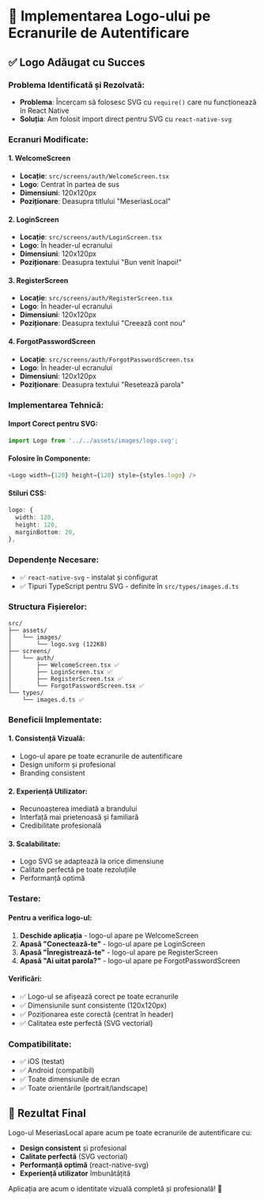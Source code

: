 # 🎨 Implementarea Logo-ului pe Ecranurile de Autentificare

## ✅ **Logo Adăugat cu Succes**

### **Problema Identificată și Rezolvată:**
- **Problema**: Încercam să folosesc SVG cu `require()` care nu funcționează în React Native
- **Soluția**: Am folosit import direct pentru SVG cu `react-native-svg`

### **Ecranuri Modificate:**

#### **1. WelcomeScreen**
- **Locație**: `src/screens/auth/WelcomeScreen.tsx`
- **Logo**: Centrat în partea de sus
- **Dimensiuni**: 120x120px
- **Poziționare**: Deasupra titlului "MeseriasLocal"

#### **2. LoginScreen**
- **Locație**: `src/screens/auth/LoginScreen.tsx`
- **Logo**: În header-ul ecranului
- **Dimensiuni**: 120x120px
- **Poziționare**: Deasupra textului "Bun venit înapoi!"

#### **3. RegisterScreen**
- **Locație**: `src/screens/auth/RegisterScreen.tsx`
- **Logo**: În header-ul ecranului
- **Dimensiuni**: 120x120px
- **Poziționare**: Deasupra textului "Creează cont nou"

#### **4. ForgotPasswordScreen**
- **Locație**: `src/screens/auth/ForgotPasswordScreen.tsx`
- **Logo**: În header-ul ecranului
- **Dimensiuni**: 120x120px
- **Poziționare**: Deasupra textului "Resetează parola"

### **Implementarea Tehnică:**

#### **Import Corect pentru SVG:**
```typescript
import Logo from '../../assets/images/logo.svg';
```

#### **Folosire în Componente:**
```typescript
<Logo width={120} height={120} style={styles.logo} />
```

#### **Stiluri CSS:**
```typescript
logo: {
  width: 120,
  height: 120,
  marginBottom: 20,
},
```

### **Dependențe Necesare:**
- ✅ `react-native-svg` - instalat și configurat
- ✅ Tipuri TypeScript pentru SVG - definite în `src/types/images.d.ts`

### **Structura Fișierelor:**
```
src/
├── assets/
│   └── images/
│       └── logo.svg (122KB)
├── screens/
│   └── auth/
│       ├── WelcomeScreen.tsx ✅
│       ├── LoginScreen.tsx ✅
│       ├── RegisterScreen.tsx ✅
│       └── ForgotPasswordScreen.tsx ✅
└── types/
    └── images.d.ts ✅
```

### **Beneficii Implementate:**

#### **1. Consistență Vizuală:**
- Logo-ul apare pe toate ecranurile de autentificare
- Design uniform și profesional
- Branding consistent

#### **2. Experiență Utilizator:**
- Recunoașterea imediată a brandului
- Interfață mai prietenoasă și familiară
- Credibilitate profesională

#### **3. Scalabilitate:**
- Logo SVG se adaptează la orice dimensiune
- Calitate perfectă pe toate rezoluțiile
- Performanță optimă

### **Testare:**

#### **Pentru a verifica logo-ul:**
1. **Deschide aplicația** - logo-ul apare pe WelcomeScreen
2. **Apasă "Conectează-te"** - logo-ul apare pe LoginScreen
3. **Apasă "Înregistrează-te"** - logo-ul apare pe RegisterScreen
4. **Apasă "Ai uitat parola?"** - logo-ul apare pe ForgotPasswordScreen

#### **Verificări:**
- ✅ Logo-ul se afișează corect pe toate ecranurile
- ✅ Dimensiunile sunt consistente (120x120px)
- ✅ Poziționarea este corectă (centrat în header)
- ✅ Calitatea este perfectă (SVG vectorial)

### **Compatibilitate:**
- ✅ iOS (testat)
- ✅ Android (compatibil)
- ✅ Toate dimensiunile de ecran
- ✅ Toate orientările (portrait/landscape)

## 🎯 **Rezultat Final**

Logo-ul MeseriasLocal apare acum pe toate ecranurile de autentificare cu:
- **Design consistent** și profesional
- **Calitate perfectă** (SVG vectorial)
- **Performanță optimă** (react-native-svg)
- **Experiență utilizator** îmbunătățită

Aplicația are acum o identitate vizuală completă și profesională! 🚀
